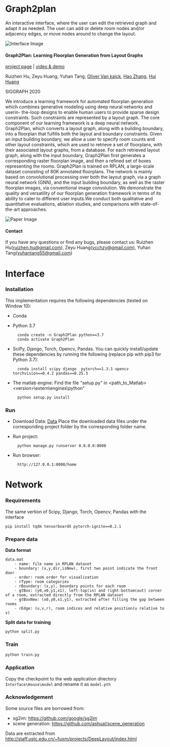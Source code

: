 # Graph2plan
An interactive interface, where the user can edit the retrieved graph and adapt it as needed. The user can add or delete room nodes and/or adjacency edges, or move nodes around to change the layout.

![Interface Image](https://github.com/HanHan55/Graph2plan/raw/master/Interface/Img/interface.jpg)

#### Graph2Plan: Learning Floorplan Generation from Layout Graphs
[project page](https://vcc.tech/research/2020/Graph2Plan) | [video & demo](https://vcc.tech/file/upload_file//image/research/att202005081043/Graph2Plan.mp4)   

Ruizhen Hu, Zeyu Huang, Yuhan Tang, [Oliver Van kaick](http://people.scs.carleton.ca/~olivervankaick/index.html), [Hao Zhang](http://www.cs.sfu.ca/~haoz/), [Hui Huang](http://vcc.szu.edu.cn/index-2.html)

SIGGRAPH 2020

We introduce a learning framework for automated floorplan generation which combines generative modeling using deep neural networks and userin- the-loop designs to enable human users to provide sparse design constraints. Such constraints are represented by a layout graph. The core component of our learning framework is a deep neural network, Graph2Plan, which converts a layout graph, along with a building boundary, into a floorplan that fulfills both the layout and boundary constraints. Given an input building boundary, we allow a user to specify room counts and other layout constraints, which are used to retrieve a set of floorplans, with their associated layout graphs, from a database. For each retrieved layout graph, along with the input boundary, Graph2Plan first generates a corresponding raster floorplan image, and then a refined set of boxes representing the rooms. Graph2Plan is trained on RPLAN, a large-scale dataset consisting of 80K annotated floorplans. The network is mainly based on convolutional processing over both the layout graph, via a graph neural network (GNN), and the input building boundary, as well as the raster floorplan images, via conventional image convolution. We demonstrate the quality and versatility of our floorplan generation framework in terms of its ability to cater to different user inputs.We conduct both qualitative and quantitative evaluations, ablation studies, and comparisons with state-of-the-art approaches.

![Paper Image](https://github.com/HanHan55/Graph2plan/raw/master/Interface/Img/paper.png)


#### Contact
If you have any questions or find any bugs, please contact us: Ruizhen Hu(ruizhen.hu@gmail.com), Zeyu Huang(vcchzy@gmail.com), Yuhan Tang(yuhantang55@gmail.com)

# Interface
### Installation
This implementation requires the following dependencies (tested on Window 10):

* Conda

* Python 3.7 

		conda create -n Graph2Plan python==3.7
		conda activate Graph2Plan
	
* SciPy, Django, Torch, Opencv, Pandas. You can quickly install/update these dependencies by running the following (replace pip with pip3 for Python 3.7):

		conda install scipy django  pytorch==1.3.1 opencv torchvision==0.4.2 pandas==0.25.3
		
* The matlab engine:
  Find the file "setup.py" in <path_to_Matlab>\<version>\extern\engines\python\"
  
		python setup.py install
		


###  Run

* Download Data:
	[Data](http://vcc.tech/file/upload_file/Data/G2P/Data.7z)
	Place the downloaded data files under the corresponding project folder by the corresponding folder name.
	
* Run project:

		python manage.py runserver 0.0.0.0:8000
* Run browser:
			
		http://127.0.0.1:8000/home

# Network
### Requirements

 The same vertion of Scipy, Django, Torch, Opencv, Pandas with the interface

```
pip install tqdm tensorboardX pytorch-ignite==0.2.1
```

### Prepare data

**Data format**

```
data.mat
    - name: file name in RPLAN dataset
    - boundary: (x,y,dir,isNew), first two point indicate the front door
    - order: room order for visualization
    - rType: room categories
    - rBoundary: (x,y), boundary points for each room
    - gtBox: (y0,x0,y1,x1), left-top(in) and right-bottom(out) corner of a room, extracted directly from the RPLAN dataset
    - gtBoxNew: (x0,y0,x1,y1), extracted after filling the gap between rooms
    - rEdge: (u,v,r), room indices and relative position(u relative to v)
```

**Split data for training**

```
python split.py
```

### Train

```
python train.py
```

### Application

Copy the checkpoint to the web application directory `Interface\House\model` and rename it as `model.pth`

### Acknowledgement

Some source files are borrowed from:
- sg2im: https://github.com/google/sg2im
- scene generation: https://github.com/ashual/scene_generation

Data are extracted from http://staff.ustc.edu.cn/~fuxm/projects/DeepLayout/index.html
